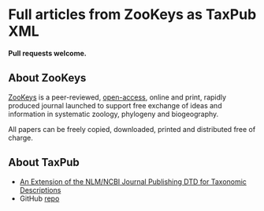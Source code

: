 # Full articles from ZooKeys as TaxPub XML #

**Pull requests welcome.**

## About ZooKeys ##
[ZooKeys](http://www.pensoft.net/journals/zookeys) is a peer-reviewed, [open-access](http://www.doaj.org), online and print, rapidly produced journal launched to support free exchange of ideas and information in systematic zoology, phylogeny and biogeography.

All papers can be freely copied, downloaded, printed and distributed free of charge.


## About TaxPub ##
* [An Extension of the NLM/NCBI Journal Publishing DTD for Taxonomic Descriptions](http://www.ncbi.nlm.nih.gov/books/NBK47081/) 
* GitHub [repo](https://github.com/tcatapano/TaxPub) 	



